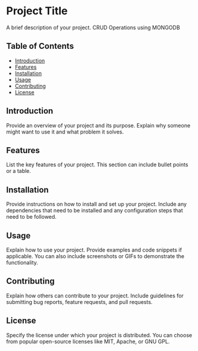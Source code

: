 # Project Title

A brief description of your project.
CRUD Operations using MONGODB
## Table of Contents

- [Introduction](#introduction)
- [Features](#features)
- [Installation](#installation)
- [Usage](#usage)
- [Contributing](#contributing)
- [License](#license)

## Introduction

Provide an overview of your project and its purpose. Explain why someone might want to use it and what problem it solves.

## Features

List the key features of your project. This section can include bullet points or a table.

## Installation

Provide instructions on how to install and set up your project. Include any dependencies that need to be installed and any configuration steps that need to be followed.

## Usage

Explain how to use your project. Provide examples and code snippets if applicable. You can also include screenshots or GIFs to demonstrate the functionality.

## Contributing

Explain how others can contribute to your project. Include guidelines for submitting bug reports, feature requests, and pull requests.

## License

Specify the license under which your project is distributed. You can choose from popular open-source licenses like MIT, Apache, or GNU GPL.
